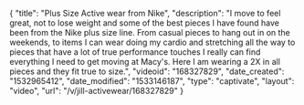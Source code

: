 {
    "title": "Plus Size Active wear from Nike",
    "description": "I move to feel great, not to lose weight and some of the best pieces I have found have been from the Nike plus size line. From casual pieces to hang out in on the weekends, to items I can wear doing my cardio and stretching all the way to pieces that have a lot of true performance touches I really can find everything I need to get moving at Macy's. Here I am wearing a 2X in all pieces and they fit true to size.",
    "videoid": "168327829",
    "date_created": "1532965412",
    "date_modified": "1533146187",
    "type": "captivate",
    "layout": "video",
    "url": "\/v\/jill-activewear\/168327829"
}